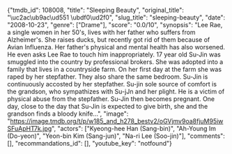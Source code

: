 {"tmdb_id": 108008, "title": "Sleeping Beauty", "original_title": "\uc2ac\ub9ac\ud551 \ubdf0\ud2f0", "slug_title": "sleeping-beauty", "date": "2008-10-23", "genre": ["Drame"], "score": "0.0/10", "synopsis": "Lee Rae, a single women in her 50's, lives with her father who suffers from Alzheimer's. She raises ducks, but recently got rid of them because of Avian Influenza. Her father's physical and mental health has also worsened. He even asks Lee Rae to touch him inappropriately.  17 year old Su-Jin was smuggled into the country by professional brokers. She was adopted into a family that lives in a countryside farm. On her first day at the farm she was raped by her stepfather. They also share the same bedroom. Su-Jin is continuously accosted by her stepfather. Su-jin sole source of comfort is the grandson, who sympathizes with Su-jJn and her plight. He is a victim of physical abuse from the stepfather. Su-Jin then becomes pregnant. One day, close to the day that Su-Jin is expected to give birth, she and the grandson finds a bloody knife...", "image": "https://image.tmdb.org/t/p/w185_and_h278_bestv2/oGVjmv9oa8fjuM95iwSFuApHT7k.jpg", "actors": ["Kyeong-hee Han (Sang-bin)", "Ah-Young Im (Do-yeon)", "Yeon-bin Kim (Sang-jun)", "Na-ri Lee (Soo-jin)"], "comments": [], "recommandations_id": [], "youtube_key": "notfound"}